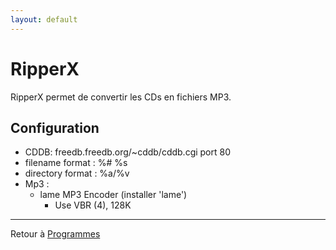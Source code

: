 ```yaml
---
layout: default
---
```


# RipperX

RipperX permet de convertir les CDs en fichiers MP3.

## Configuration

- CDDB: freedb.freedb.org/~cddb/cddb.cgi port 80
- filename format : %# %s
- directory format : %a/%v
- Mp3 :
  - lame MP3 Encoder (installer 'lame')
    - Use VBR (4), 128K

------------------------------------------------------------------------

Retour à [Programmes](Programmes)
